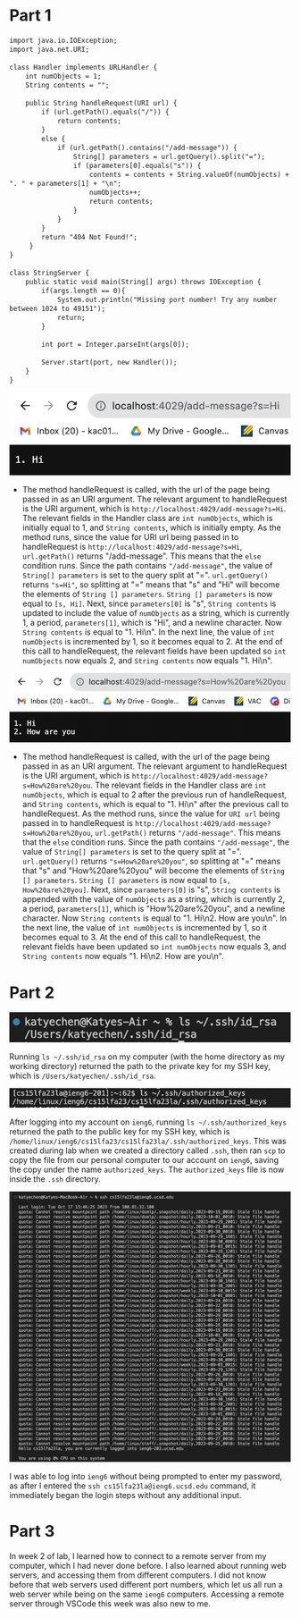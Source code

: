 # Part 1 
```
import java.io.IOException;
import java.net.URI;

class Handler implements URLHandler {
    int numObjects = 1;
    String contents = "";

    public String handleRequest(URI url) {
        if (url.getPath().equals("/")) {
            return contents;
        }
        else {
            if (url.getPath().contains("/add-message")) {
                String[] parameters = url.getQuery().split("=");
                if (parameters[0].equals("s")) {
                    contents = contents + String.valueOf(numObjects) + ". " + parameters[1] + "\n";
                    numObjects++;
                    return contents;
                }
            }
        }
        return "404 Not Found!";
     }
}

class StringServer {
    public static void main(String[] args) throws IOException {
        if(args.length == 0){
            System.out.println("Missing port number! Try any number between 1024 to 49151");
            return;
        }

        int port = Integer.parseInt(args[0]);

        Server.start(port, new Handler());
    }
}
```
![Image](firstAdd.png)  
- The method handleRequest is called, with the url of the page being passed in as an URI argument. The relevant argument to handleRequest is the URI argument, which is `http://localhost:4029/add-message?s=Hi`. The relevant fields in the Handler class are `int numObjects`, which is initially equal to 1, and `String contents`, which is initially empty. As the method runs, since the value for URI url being passed in to handleRequest is `http://localhost:4029/add-message?s=Hi`, `url.getPath()` returns "/add-message". This means that the `else` condition runs. Since the path contains `"/add-message"`, the value of `String[] parameters` is set to the query split at "=". `url.getQuery()` returns `"s=Hi"`, so splitting at "=" means that "s" and "Hi" will become the elements of `String [] parameters`. `String [] parameters` is now equal to `[s, Hi]`. Next, since `parameters[0]` is "s", `String contents` is updated to include the value of `numObjects` as a string, which is currently 1, a period, `parameters[1]`, which is "Hi", and a newline character. Now `String contents` is equal to "1. Hi\n". In the next line, the value of `int numObjects` is incremented by 1, so it becomes equal to 2. At the end of this call to handleRequest, the relevant fields have been updated so `int numObjects` now equals 2, and `String contents` now equals "1. Hi\n".

![Image](secondAdd.png)  
- The method handleRequest is called, with the url of the page being passed in as an URI argument. The relevant argument to handleRequest is the URI argument, which is `http://localhost:4029/add-message?s=How%20are%20you`. The relevant fields in the Handler class are `int numObjects`, which is equal to 2 after the previous run of handleRequest, and `String contents`, which is equal to "1. Hi\n" after the previous call to handleRequest. As the method runs, since the value for `URI url` being passed in to handleRequest is `http://localhost:4029/add-message?s=How%20are%20you`, `url.getPath()` returns `"/add-message"`. This means that the `else` condition runs. Since the path contains `"/add-message"`, the value of `String[] parameters` is set to the query split at "=". `url.getQuery()` returns `"s=How%20are%20you"`, so splitting at "=" means that "s" and "How%20are%20you" will become the elements of `String [] parameters`. `String [] parameters` is now equal to `[s, How%20are%20you]`. Next, since `parameters[0]` is "s", `String contents` is appended with the value of `numObjects` as a string, which is currently 2, a period, `parameters[1]`, which is "How%20are%20you", and a newline character. Now `String contents` is equal to "1. Hi\n2. How are you\n". In the next line, the value of `int numObjects` is incremented by 1, so it becomes equal to 3. At the end of this call to handleRequest, the relevant fields have been updated so `int numObjects` now equals 3, and `String contents` now equals "1. Hi\n2. How are you\n".

# Part 2
![Image](privateKey.png)  

Running `ls ~/.ssh/id_rsa` on my computer (with the home directory as my working directory) returned the path to the private key for my SSH key, which is `/Users/katyechen/.ssh/id_rsa`.

![Image](publicKey.png)   
  
After logging into my account on `ieng6`, running `ls ~/.ssh/authorized_keys` returned the path to the public key for my SSH key, which is `/home/linux/ieng6/cs15lfa23/cs15lfa23la/.ssh/authorized_keys`. This was created during lab when we created a directory called `.ssh`, then ran `scp` to copy the file from our personal computer to our account on `ieng6`, saving the copy under the name `authorized_keys`. The `authorized_keys` file is now inside the `.ssh` directory.  


![Image](login.png)  
  
I was able to log into `ieng6` without being prompted to enter my password, as after I entered the `ssh cs15lfa23la@ieng6.ucsd.edu` command, it immediately began the login steps without any additional input.

  

# Part 3 
In week 2 of lab, I learned how to connect to a remote server from my computer, which I had never done before. I also learned about running web servers, and accessing them from different computers. I did not know before that web servers used different port numbers, which let us all run a web server while being on the same `ieng6` computers. Accessing a remote server through VSCode this week was also new to me.
